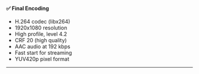#### ✅ Final Encoding
- H.264 codec (libx264)
- 1920x1080 resolution
- High profile, level 4.2
- CRF 20 (high quality)
- AAC audio at 192 kbps
- Fast start for streaming
- YUV420p pixel format

---

